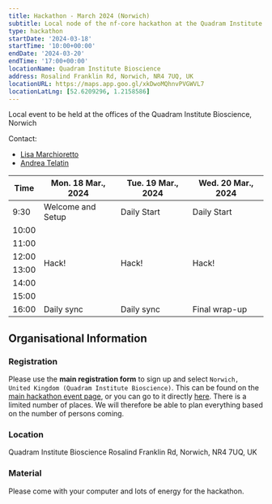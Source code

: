 ```yaml
---
title: Hackathon - March 2024 (Norwich)
subtitle: Local node of the nf-core hackathon at the Quadram Institute Bioscience, Norwich
type: hackathon
startDate: '2024-03-18'
startTime: '10:00+00:00'
endDate: '2024-03-20'
endTime: '17:00+00:00'
locationName: Quadram Institute Bioscience
address: Rosalind Franklin Rd, Norwich, NR4 7UQ, UK
locationURL: https://maps.app.goo.gl/xkDwoMQhnvPVGWVL7
locationLatLng: [52.6209296, 1.2158586]
---
```


Local event to be held at the offices of the Quadram Institute Bioscience, Norwich

Contact:

- [<i class="fab fa-slack"></i> Lisa Marchioretto](https://nfcore.slack.com/team/U06H0Q0PT4L)
- [<i class="fab fa-slack"></i> Andrea Telatin](https://nfcore.slack.com/team/UTKJMDMGX)

<div class="table-responsive">
    <table class="table table-hover table-sm table-bordered">
        <thead>
            <tr>
                <th>Time</th>
                <th>Mon. 18 Mar., 2024</th>
                <th>Tue. 19 Mar., 2024</th>
                <th>Wed. 20 Mar., 2024</th>
            </tr>
            </thead>
            <tbody>
            <tr>
                <td>9:30</td>
                <td background-color:navy; rowspan="1">Welcome and Setup</td>
                <td background-color:navy; rowspan="1">Daily Start</td>
                <td background-color:navy; rowspan="1">Daily Start</td>
            </tr>
                <td>10:00</td>
                <td rowspan="6">Hack!</td>
                <td rowspan="6">Hack!</td>
                <td rowspan="6">Hack!</td>
            </tr>
            <tr>
                <td>11:00</td>
            </tr>
            <tr>
                <td>12:00</td>
            </tr>
            <tr>
                <td>13:00</td>
            </tr>
            <tr>
                <td>14:00</td>
            </tr>
            <tr>
                <td>15:00</td>
            </tr>
            <tr>
                <td>16:00</td>
                <td background-color:navy; rowspan="1">Daily sync</td>
                <td background-color:navy; rowspan="1">Daily sync</td>
                <td background-color:navy; rowspan="1">Final wrap-up</td>
            </tr>
        </tbody>
    </table>
</div>

## Organisational Information

### Registration

Please use the **main registration form** to sign up and select `Norwich, United Kingdom (Quadram Institute Bioscience)`.
This can be found on the [main hackathon event page](https://nf-co.re/events/2024/hackathon-march-2024), or you can go to it directly [here](https://seqera.typeform.com/mar24hackathon).
There is a limited number of places. We will therefore be able to plan everything based on the number of persons coming.

### Location

Quadram Institute Bioscience
Rosalind Franklin Rd, Norwich,
NR4 7UQ, UK

### Material

Please come with your computer and lots of energy for the hackathon.
